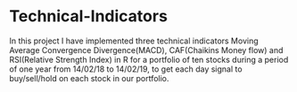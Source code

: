# Technical-Indicators
In this project I have implemented three technical indicators Moving Average Convergence Divergence(MACD), CAF(Chaikins Money flow) and RSI(Relative Strength Index) in R for a portfolio of ten stocks during a period of one year from 14/02/18 to 14/02/19, to get each day signal to buy/sell/hold on each stock in our portfolio.
